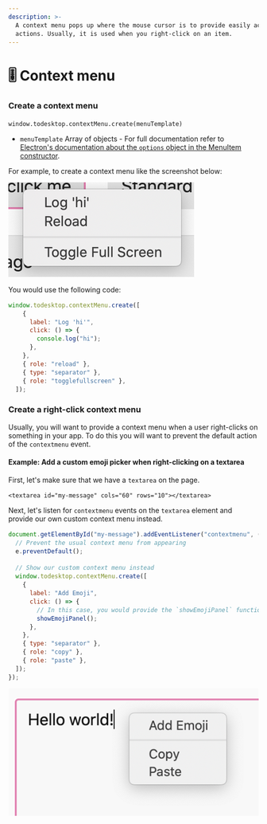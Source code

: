 ```yaml
---
description: >-
  A context menu pops up where the mouse cursor is to provide easily accessible
  actions. Usually, it is used when you right-click on an item.
---
```


# 🎚 Context menu

### Create a context menu

`window.todesktop.contextMenu.create(menuTemplate)`

* `menuTemplate` Array of objects - For full documentation refer to [Electron's documentation about the `options` object in the MenuItem constructor](https://www.electronjs.org/docs/api/menu-item#new-menuitemoptions).

For example, to create a context menu like the screenshot below:

![](../.gitbook/assets/image%20%2818%29.png)

You would use the following code:

```javascript
window.todesktop.contextMenu.create([
    {
      label: "Log 'hi'",
      click: () => {
        console.log("hi");
      },
    },
    { role: "reload" },
    { type: "separator" },
    { role: "togglefullscreen" },
  ]);
```

### Create a right-click context menu

Usually, you will want to provide a context menu when a user right-clicks on something in your app. To do this you will want to prevent the default action of the `contextmenu` event.

#### Example: Add a custom emoji picker when right-clicking on a textarea

First, let's make sure that we have a `textarea` on the page.

```markup
<textarea id="my-message" cols="60" rows="10"></textarea>
```

Next, let's listen for `contextmenu` events on the `textarea` element and provide our own custom context menu instead.

```javascript
document.getElementById("my-message").addEventListener("contextmenu", (e) => {
  // Prevent the usual context menu from appearing
  e.preventDefault();
  
  // Show our custom context menu instead
  window.todesktop.contextMenu.create([
    {
      label: "Add Emoji",
      click: () => {
        // In this case, you would provide the `showEmojiPanel` function
        showEmojiPanel();
      },
    },
    { type: "separator" },
    { role: "copy" },
    { role: "paste" },
  ]);
});

```

![](../.gitbook/assets/image%20%2817%29.png)

